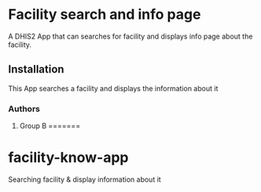 
#  Facility search and info page
A DHIS2 App that can searches for facility and displays info page about the facility. 

## Installation
This App searches a facility and displays the information about it

### Authors
1. Group B
=======
# facility-know-app
Searching facility & display information about it
